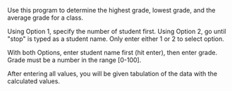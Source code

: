 Use this program to determine the highest grade, lowest grade, and the average grade for a class.

Using Option 1, specify the number of student first.
Using Option 2, go until "stop" is typed as a student name.
Only enter either 1 or 2 to select option.

With both Options, enter student name first (hit enter), then enter grade.
Grade must be a number in the range [0-100].

After entering all values, you will be given tabulation of the data with the calculated values.
